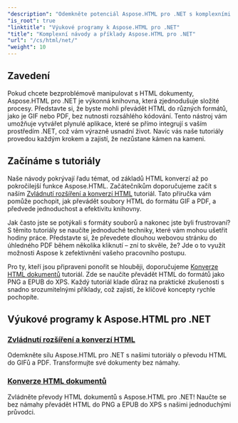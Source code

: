 ```yaml
---
"description": "Odemkněte potenciál Aspose.HTML pro .NET s komplexními tutoriály o konverzích dokumentů a rozšířeních, které jsou přizpůsobeny vývojářům i nadšencům."
"is_root": true
"linktitle": "Výukové programy k Aspose.HTML pro .NET"
"title": "Komplexní návody a příklady Aspose.HTML pro .NET"
"url": "/cs/html/net/"
"weight": 10
---
```


## Zavedení

Pokud chcete bezproblémově manipulovat s HTML dokumenty, Aspose.HTML pro .NET je výkonná knihovna, která zjednodušuje složité procesy. Představte si, že byste mohli převádět HTML do různých formátů, jako je GIF nebo PDF, bez nutnosti rozsáhlého kódování. Tento nástroj vám umožňuje vytvářet plynulé aplikace, které se přímo integrují s vaším prostředím .NET, což vám výrazně usnadní život. Navíc vás naše tutoriály provedou každým krokem a zajistí, že nezůstane kámen na kameni.

## Začínáme s tutoriály

Naše návody pokrývají řadu témat, od základů HTML konverzí až po pokročilejší funkce Aspose.HTML. Začátečníkům doporučujeme začít s naším [Zvládnutí rozšíření a konverzí HTML](./mastering-html-extensions-and-conversions/) tutoriál. Tato příručka vám pomůže pochopit, jak převádět soubory HTML do formátu GIF a PDF, a předvede jednoduchost a efektivitu knihovny. 

Jak často jste se potýkali s formáty souborů a nakonec jste byli frustrovaní? S těmito tutoriály se naučíte jednoduché techniky, které vám mohou ušetřit hodiny práce. Představte si, že převedete dlouhou webovou stránku do úhledného PDF během několika kliknutí – zní to skvěle, že? Jde o to využít možnosti Aspose k zefektivnění vašeho pracovního postupu.

Pro ty, kteří jsou připraveni ponořit se hlouběji, doporučujeme [Konverze HTML dokumentů](./converting-html-documents/) tutoriál. Zde se naučíte převádět HTML do formátů jako PNG a EPUB do XPS. Každý tutoriál klade důraz na praktické zkušenosti s snadno srozumitelnými příklady, což zajistí, že klíčové koncepty rychle pochopíte. 

## Výukové programy k Aspose.HTML pro .NET
### [Zvládnutí rozšíření a konverzí HTML](./mastering-html-extensions-and-conversions/)
Odemkněte sílu Aspose.HTML pro .NET s našimi tutoriály o převodu HTML do GIFů a PDF. Transformujte své dokumenty bez námahy.
### [Konverze HTML dokumentů](./converting-html-documents/)
Zvládněte převody HTML dokumentů s Aspose.HTML pro .NET! Naučte se bez námahy převádět HTML do PNG a EPUB do XPS s našimi jednoduchými průvodci.